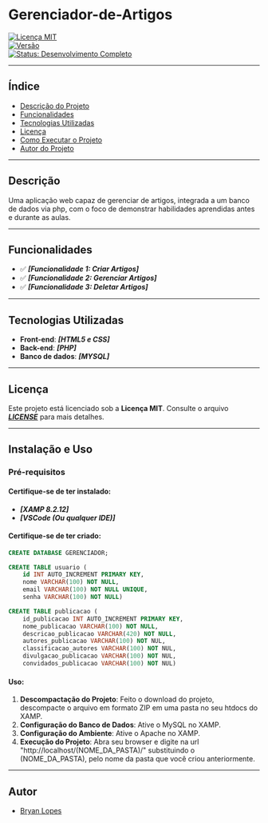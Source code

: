 # **Gerenciador-de-Artigos**

[![Licença MIT](https://img.shields.io/badge/license-MIT-blue.svg)](https://opensource.org/licenses/MIT)  
[![Versão](https://img.shields.io/badge/version-1.0.0-brightgreen.svg)](https://semver.org/)  
[![Status: Desenvolvimento Completo](https://img.shields.io/badge/status-desenvolvimento%20completo-brightgreen.svg)]()

---

## Índice
* [Descrição do Projeto](#descrição)
* [Funcionalidades](#funcionalidades)
* [Tecnologias Utilizadas](#tecnologias-utilizadas)
* [Licença](#licença)
* [Como Executar o Projeto](#instalação-e-uso)
* [Autor do Projeto](#autor)

---

## **Descrição**
Uma aplicação web capaz de gerenciar de artigos, integrada a um banco de dados via php, com o foco de demonstrar habilidades aprendidas antes e durante as aulas. 

---

## **Funcionalidades**
- ✅ ***[Funcionalidade 1: Criar Artigos]***
- ✅ ***[Funcionalidade 2: Gerenciar Artigos]***
- ✅ ***[Funcionalidade 3: Deletar Artigos]***

---

## **Tecnologias Utilizadas**
- **Front-end**: ***[HTML5 e CSS]***
- **Back-end**: ***[PHP]***
- **Banco de dados**: ***[MYSQL]***

---

## **Licença**
Este projeto está licenciado sob a **Licença MIT**. Consulte o arquivo ***[LICENSE](LICENSE)*** para mais detalhes.

---

## **Instalação e Uso**

### **Pré-requisitos**

#### **Certifique-se de ter instalado:**
- ***[XAMP 8.2.12]***  
- ***[VSCode (Ou qualquer IDE)]***

#### **Certifique-se de ter criado:**
```sql
CREATE DATABASE GERENCIADOR;

CREATE TABLE usuario (
    id INT AUTO_INCREMENT PRIMARY KEY,
    nome VARCHAR(100) NOT NULL,
    email VARCHAR(100) NOT NULL UNIQUE,
    senha VARCHAR(100) NOT NULL)

CREATE TABLE publicacao (
    id_publicacao INT AUTO_INCREMENT PRIMARY KEY,
    nome_publicacao VARCHAR(100) NOT NULL,
    descricao_publicacao VARCHAR(420) NOT NULL,
    autores_publicacao VARCHAR(100) NOT NUL,
    classificacao_autores VARCHAR(100) NOT NUL,
    divulgacao_publicacao VARCHAR(100) NOT NUL,
    convidados_publicacao VARCHAR(100) NOT NUL)
```

#### **Uso:**

1. **Descompactação do Projeto**: Feito o download do projeto, descompacte o arquivo em formato ZIP em uma pasta no seu htdocs do XAMP.
2. **Configuração do Banco de Dados**: Ative o MySQL no XAMP.
3. **Configuração do Ambiente**: Ative o Apache no XAMP.
4. **Execução do Projeto**: Abra seu browser e digite na url "http://localhost/(NOME_DA_PASTA)/" substituindo o (NOME_DA_PASTA), pelo nome da pasta que você criou anteriormente.

---
  
## **Autor**

* [Bryan Lopes](https://github.com/BryanCSAL)
